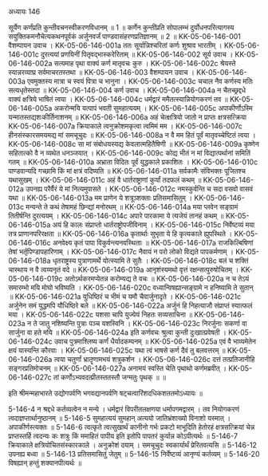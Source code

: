 अध्यायः 146

सूर्येण कर्णंप्रति कुन्तीवचनस्वीकरणविधानम् ॥ 1 ॥ कर्णेन कुन्तींप्रति सोपालम्भं दुर्योधनपरित्यागस्य सयुक्तिकमनौचेत्यकथनपूर्वकं अर्जुनवर्जं पाण्डवासंहरणप्रतिज्ञानम् ॥ 2 ॥
KK-05-06-146-001  	वैशम्पायन उवाच ।
KK-05-06-146-001a	ततः सूर्यान्निश्चरितां कर्णः शुश्राव भारतीम् ।
KK-05-06-146-001c	दुरत्ययां प्रणयिनीं पितृवद्भास्करेरिताम् ॥
KK-05-06-146-002  	सूर्य उवाच ।
KK-05-06-146-002a	सत्यमाह पृथा वाक्यं कर्ण मातृवचः कुरु ।
KK-05-06-146-002c	श्रेयस्ते स्यान्नरव्याघ्र सर्वमाचरतस्तथा ॥
KK-05-06-146-003  	वैशम्पायन उवाच ।
KK-05-06-146-003a	एवमुक्तस्य मात्रा च स्वयं पित्रा च भानुना ।
KK-05-06-146-003c	चचाल नैव कर्णस्य मतिः सत्यधृतेस्तदा ॥
KK-05-06-146-004  	कर्ण उवाच ।
KK-05-06-146-004a	न चैतच्छ्रद्दधे वाक्यं क्षत्रिये भाषितं त्वया ।
KK-05-06-146-004c	धर्मद्वारं ममैतत्स्यान्नियोगकरणं तव ॥
KK-05-06-146-005a	अकरोन्मयि यत्पापं भवती सुमहात्ययम् ।
KK-05-06-146-005c	अपाकीर्णोऽस्मि यन्मातस्तद्यशःकीर्तिनाशनम् ॥
KK-05-06-146-006a	अहं चेत्क्षत्रियो जातो न प्राप्तः क्षत्रसत्क्रिया
KK-05-06-146-007a	क्रियाकाले त्वनुक्रोशमकृत्वा त्वमिमं मम ।
KK-05-06-146-007c	हीनसंस्कारसमयमद्य मां समचूचुदः ॥
KK-05-06-146-008a	न वै मम हितं पूर्वं मातृवच्चेष्टितं त्वया ।
KK-05-06-146-008c	सा मां संबोधयस्यद्य केवलात्महितैषिणी ॥
KK-05-06-146-009a	कृष्णेन सहितात्को वै न व्यथेत धनञ्जयात् ।
KK-05-06-146-009c	कोद्य भीतं न मां विद्यात्पर्थानां समितिं गतम् ॥
KK-05-06-146-010a	अभ्राता विदितः पूर्वं युद्धकाले प्रकाशितः ।
KK-05-06-146-010c	पाण्डवान्यदि गच्छामि किं मां क्षत्रं वदिष्यति ॥
KK-05-06-146-011a	सर्वकामैः संविभक्तः पूजितश्च यथासुखम् ।
KK-05-06-146-011c	अहं वै धार्तराष्ट्राणां कुर्यां तदफलं कथम् ॥
KK-05-06-146-012a	उपनह्य परैर्वैरं ये मां नित्यमुपासते ।
KK-05-06-146-012c	नमस्कुर्वन्ति च सदा वसवो वासवं यथा ॥
KK-05-06-146-013a	मम प्राणेन ये शत्रूञ्शक्ताः प्रतिसमासितुम् ।
KK-05-06-146-013c	मन्यन्ते ते कथं तेषामहं छिन्द्यां मनोरथम् ॥
KK-05-06-146-014a	मया प्लवेन सङ्ग्रामं तितीर्षन्ति दुरत्ययम् ।
KK-05-06-146-014c	अपारे पारकामा ये त्यजेयं तानहं कथम् ॥
KK-05-06-146-015a	अयं हि कालः संप्राप्तो धार्तराष्ट्रोपजीविनाम् ।
KK-05-06-146-015c	निर्वेष्टव्यं मया तत्र प्राणानपरिरक्षता ॥
KK-05-06-146-016a	कृतार्थाः सुभृता ये हि कृत्यकाले ह्युपस्थिते ।
KK-05-06-146-016c	अनवेक्ष्य कृतं पापा विकुर्वन्त्यनवस्थिताः ॥
KK-05-06-146-017a	राजकिल्बिषिणां तेषां भर्तृपिण्डापहारिणाम् ।
KK-05-06-146-017c	नैवायं न परो लोको विद्यते पापकर्मणाम् ।
KK-05-06-146-018a	धृतराष्ट्रस्य पुत्राणामर्थे योत्स्यामि ते सुतैः ।
KK-05-06-146-018c	बलं च शक्तिं चास्थाय न वै त्वय्यनृतं वदे ॥
KK-05-06-146-019a	आनृशंस्यमथो वृत्तं रक्षन्सत्पुरुषोचितम् ।
KK-05-06-146-019c	अतोऽर्थकरमप्येतन्न करोम्यद्य ते वचः ॥
KK-05-06-146-020a	न च तेऽयं समारम्भो मयि मोघो भविष्यति ।
KK-05-06-146-020c	वध्यान्विषह्यान्सङ्ग्रामे न हनिष्यामि ते सुतान् ॥
KK-05-06-146-021a	युधिष्ठिरं च भीमं च यमौ चैवार्जुनादृते ।
KK-05-06-146-021c	अर्जुनेन समं युद्धमपि यौधिष्ठिरे बले ॥
KK-05-06-146-022a	अर्जुनं हि निहत्याजौ संप्राप्तं स्यात्फलं मया ।
KK-05-06-146-022c	यशसा चापि युज्येयं निहतः सव्यसाचिना ॥
KK-05-06-146-023a	न ते जातु नशिष्यन्ति पुत्राः पञ्च यशस्विनि ।
KK-05-06-146-023c	निरर्जुनाः सकर्णा वा सार्जुना वा हते मयि ॥
KK-05-06-146-024a	इति कर्णवचः श्रुत्वा कुन्ती दुःखात्प्रवेषती ।
KK-05-06-146-024c	उवाच पुत्रमाश्लिष्य कर्णं धैर्यादकम्पनम् ॥
KK-05-06-146-025a	एवं वै भाव्यमेतेन क्षयं यास्यन्ति कौरवाः ।
KK-05-06-146-025c	यथा त्वं भाषसे कर्ण दैवं तु बलवत्तरम् ॥
KK-05-06-146-026a	त्वया चतुर्णां भ्रातॄणामभयं शत्रुकर्शन ।
KK-05-06-146-026c	दत्तं तत्प्रतिजानीहि सङ्गरप्रतिमोचनम् ॥
KK-05-06-146-027a	अनामयं स्वस्ति चेति पृथाथो कर्णमब्रवीत् ।
KK-05-06-146-027c	तां कर्णोऽभ्यवदत्प्रीतस्ततस्तौ जग्मतुः पृथक् ॥ ॥

इति श्रीमन्महाभारते उद्योगपर्वणि भगवद्यानपर्वणि षट्चत्वारिंशदधिकशततमोऽध्यायः ॥

5-146-4 न श्रद्दधे कर्तव्यत्वेन न मन्ये । धर्मद्वारं विपरीतलक्षणया धर्मापगमद्वारम् । तव नियोगकरणं त्वदाज्ञप्तार्थानुष्ठानम् ॥ 5-146-5 सुमहात्ययं सुमहान् अत्ययो जातिभ्रंशाख्यो विनाशो यस्मात् । अपाकीर्णस्त्यक्तः ॥ 5-146-6 त्वत्कृते त्वत्सुखार्थं कानीनो गर्भः प्रकटो माभूदिति हेतोरहं क्षत्रसत्क्रियां चेन्न प्राप्तस्तर्हि त्वदन्यः कः शत्रुः किं ममाहितं पापीय इति इतोपि पापतरं कुर्यान्न कोऽपीत्यर्थः ॥ 5-146-7 क्रियाकाले क्षत्रियोचितसंस्कारकाले । अनुक्रोशं दयाम् । समचूचुदः स्वकार्यार्थं प्रेरितवत्यसि ॥ 5-146-12 उपनह्य बध्वा ॥ 5-146-13 प्रतिसमासितुं जेतुम् ॥ 5-146-15 निर्वेष्टव्यं आनृण्यं कर्तव्यम् ॥ 5-146-20 विषह्यान् हन्तुं शक्यानपीत्यर्थः ॥
